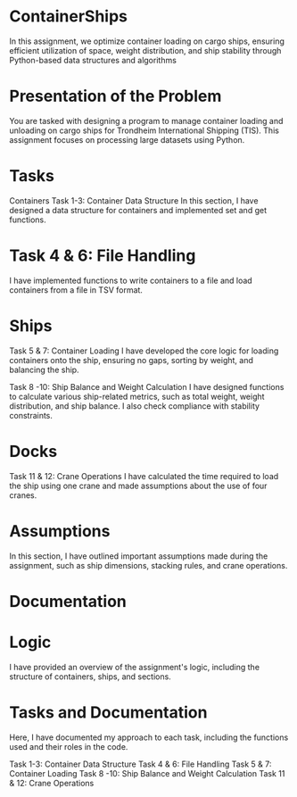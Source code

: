 # ContainerShips
In this assignment, we optimize container loading on cargo ships, ensuring efficient utilization of space, weight distribution, and ship stability through Python-based data structures and algorithms

# Presentation of the Problem
You are tasked with designing a program to manage container loading and unloading on cargo ships for Trondheim International Shipping (TIS). This assignment focuses on processing large datasets using Python.

# Tasks
Containers
Task 1-3: Container Data Structure
In this section, I have designed a data structure for containers and implemented set and get functions.

# Task 4 & 6: File Handling
I have implemented functions to write containers to a file and load containers from a file in TSV format.

# Ships
Task 5 & 7: Container Loading
I have developed the core logic for loading containers onto the ship, ensuring no gaps, sorting by weight, and balancing the ship.

Task 8 -10: Ship Balance and Weight Calculation
I have designed functions to calculate various ship-related metrics, such as total weight, weight distribution, and ship balance. I also check compliance with stability constraints.

# Docks
Task 11 & 12: Crane Operations
I have calculated the time required to load the ship using one crane and made assumptions about the use of four cranes.

# Assumptions
In this section, I have outlined important assumptions made during the assignment, such as ship dimensions, stacking rules, and crane operations.

# Documentation
# Logic
I have provided an overview of the assignment's logic, including the structure of containers, ships, and sections.

# Tasks and Documentation
Here, I have documented my approach to each task, including the functions used and their roles in the code.

Task 1-3: Container Data Structure
Task 4 & 6: File Handling
Task 5 & 7: Container Loading
Task 8 -10: Ship Balance and Weight Calculation
Task 11 & 12: Crane Operations

